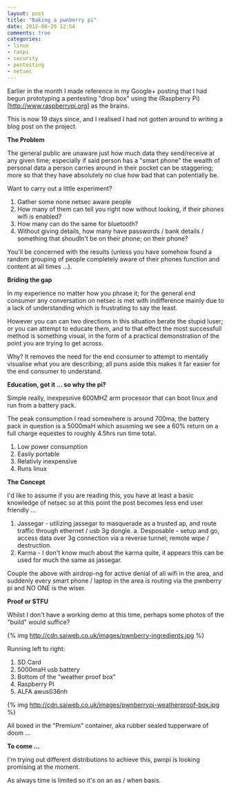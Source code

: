 ```yaml
---
layout: post
title: "Baking a pwnberry pi"
date: 2012-06-29 12:54
comments: true
categories:
- linux
- raspi
- security
- pentesting
- netsec 
---
```


Earlier in the month I made reference in my Google+ posting that I had begun prototyping a pentesting "drop box" using the (Raspberry Pi)[http://www.raspberrypi.org] as the brains.

This is now 19 days since, and I realised I had not gotten around to writing a blog post on the project.

<strong>The Problem</strong>

The general public are unaware just how much data they send/receive at any given time; especially if said person has a "smart phone" the wealth of personal data a person carries around in their pocket can be staggering; more so that they have absolutely no clue how bad that can potentially be.

Want to carry out a little experiment?

1. Gather some none netsec aware people
2. How many of them can tell you right now without looking, if their phones wifi is enabled?
3. How many can do the same for bluetooth?
4. Without giving details, how many have passwords / bank details / something that shoudln't be on their phone; on their phone?

You'll be concerned with the results (unless you have somehow found a random grouping of people completely aware of their phones function and content at all times ...).
 
<strong>Briding the gap</strong>

In my experience no matter how you phrase it; for the general end consumer any conversation on netsec is met with indifference mainly due to a lack of understanding which is frustrating to say the least.

However you can can two directions in this situation berate the stupid luser; or you can attempt to educate them, and to that effect the most successfull method is something visual, in the form of a practical demonstration of the point you are trying to get across.

Why? It removes the need for the end consumer to attempt to mentally visualise what you are describing; all puns aside this makes it far easier for the end consumer to understand.

<strong>Education, got it ... so why the pi?</strong>

Simple really, inexpesnive 600MHZ arm processor that can boot linux and run from a battery pack.

 The peak consumption I read somewhere is around 700ma, the battery pack in question is a 5000maH which asusming we see a 60% return on a full charge equestes to roughly 4.5hrs run time total.

1. Low power consumption
2. Easily portable
3. Relativly inexpensive
4. Runs linux


<strong>The Concept</strong>

I'd like to assume if you are reading this, you have at least a basic knowledge of netsec so at this point the post becomes less end user friendly ...

1. Jassegar - utilizing jassegar to masquerade as a trusted ap, and route traffic through ethernet / usb 3g dongle.
    a. Desposable - setup and go, access data over 3g connection via a reverse tunnel; remote wipe / destruction.
2. Karma - I don't know much about the karma quite, it appears this can be used for much the same as jassegar.

Couple the above with airdrop-ng for active denial of all wifi in the area, and suddenly every smart phone / laptop in the area is routing via the pwnberry pi and NO ONE is the wiser.

<strong>Proof or STFU</strong>

Whilst I don't have a working demo at this time, perhaps some photos of the "build" would suffice?

{% img http://cdn.saiweb.co.uk/images/pwnberry-ingredients.jpg %}

Running left to right:

1. SD Card
2. 5000maH usb battery
3. Bottom of the "weather proof box"
3. Raspberry PI
4. ALFA awus036nh

{% img http://cdn.saiweb.co.uk/images/pwnberrypi-weatherproof-box.jpg %}

All boxed in the "Premium" container, aka rubber sealed tupperware of doom ...

<strong>To come ...</strong>

I'm trying out different distributions to achieve this, pwnpi is looking promising at the moment.

As always time is limited so it's on an as / when basis.


